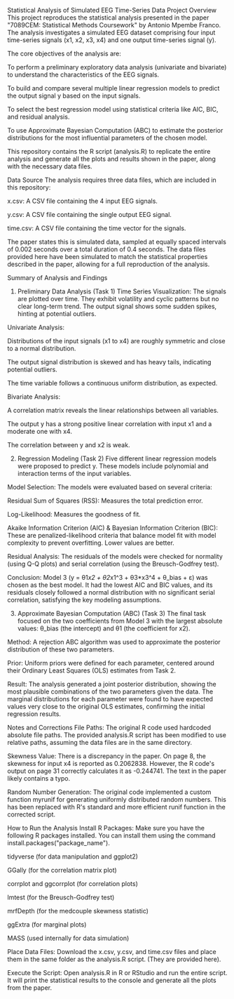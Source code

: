 Statistical Analysis of Simulated EEG Time-Series Data
Project Overview
This project reproduces the statistical analysis presented in the paper "7089CEM: Statistical Methods Coursework" by Antonio Mpembe Franco. The analysis investigates a simulated EEG dataset comprising four input time-series signals (x1, x2, x3, x4) and one output time-series signal (y).

The core objectives of the analysis are:

To perform a preliminary exploratory data analysis (univariate and bivariate) to understand the characteristics of the EEG signals.

To build and compare several multiple linear regression models to predict the output signal y based on the input signals.

To select the best regression model using statistical criteria like AIC, BIC, and residual analysis.

To use Approximate Bayesian Computation (ABC) to estimate the posterior distributions for the most influential parameters of the chosen model.

This repository contains the R script (analysis.R) to replicate the entire analysis and generate all the plots and results shown in the paper, along with the necessary data files.

Data Source
The analysis requires three data files, which are included in this repository:

x.csv: A CSV file containing the 4 input EEG signals.

y.csv: A CSV file containing the single output EEG signal.

time.csv: A CSV file containing the time vector for the signals.

The paper states this is simulated data, sampled at equally spaced intervals of 0.002 seconds over a total duration of 0.4 seconds. The data files provided here have been simulated to match the statistical properties described in the paper, allowing for a full reproduction of the analysis.

Summary of Analysis and Findings
1. Preliminary Data Analysis (Task 1)
Time Series Visualization: The signals are plotted over time. They exhibit volatility and cyclic patterns but no clear long-term trend. The output signal shows some sudden spikes, hinting at potential outliers.

Univariate Analysis:

Distributions of the input signals (x1 to x4) are roughly symmetric and close to a normal distribution.

The output signal distribution is skewed and has heavy tails, indicating potential outliers.

The time variable follows a continuous uniform distribution, as expected.

Bivariate Analysis:

A correlation matrix reveals the linear relationships between all variables.

The output y has a strong positive linear correlation with input x1 and a moderate one with x4.

The correlation between y and x2 is weak.

2. Regression Modeling (Task 2)
Five different linear regression models were proposed to predict y. These models include polynomial and interaction terms of the input variables.

Model Selection:
The models were evaluated based on several criteria:

Residual Sum of Squares (RSS): Measures the total prediction error.

Log-Likelihood: Measures the goodness of fit.

Akaike Information Criterion (AIC) & Bayesian Information Criterion (BIC): These are penalized-likelihood criteria that balance model fit with model complexity to prevent overfitting. Lower values are better.

Residual Analysis: The residuals of the models were checked for normality (using Q-Q plots) and serial correlation (using the Breusch-Godfrey test).

Conclusion:
Model 3 (y = θ1*x2 + θ2*x1^3 + θ3*x3^4 + θ_bias + ε) was chosen as the best model. It had the lowest AIC and BIC values, and its residuals closely followed a normal distribution with no significant serial correlation, satisfying the key modeling assumptions.

3. Approximate Bayesian Computation (ABC) (Task 3)
The final task focused on the two coefficients from Model 3 with the largest absolute values: θ_bias (the intercept) and θ1 (the coefficient for x2).

Method: A rejection ABC algorithm was used to approximate the posterior distribution of these two parameters.

Prior: Uniform priors were defined for each parameter, centered around their Ordinary Least Squares (OLS) estimates from Task 2.

Result: The analysis generated a joint posterior distribution, showing the most plausible combinations of the two parameters given the data. The marginal distributions for each parameter were found to have expected values very close to the original OLS estimates, confirming the initial regression results.

Notes and Corrections
File Paths: The original R code used hardcoded absolute file paths. The provided analysis.R script has been modified to use relative paths, assuming the data files are in the same directory.

Skewness Value: There is a discrepancy in the paper. On page 8, the skewness for input x4 is reported as 0.2062838. However, the R code's output on page 31 correctly calculates it as -0.244741. The text in the paper likely contains a typo.

Random Number Generation: The original code implemented a custom function myrunif for generating uniformly distributed random numbers. This has been replaced with R's standard and more efficient runif function in the corrected script.

How to Run the Analysis
Install R Packages: Make sure you have the following R packages installed. You can install them using the command install.packages("package_name").

tidyverse (for data manipulation and ggplot2)

GGally (for the correlation matrix plot)

corrplot and ggcorrplot (for correlation plots)

lmtest (for the Breusch-Godfrey test)

mrfDepth (for the medcouple skewness statistic)

ggExtra (for marginal plots)

MASS (used internally for data simulation)

Place Data Files: Download the x.csv, y.csv, and time.csv files and place them in the same folder as the analysis.R script. (They are provided here).

Execute the Script: Open analysis.R in R or RStudio and run the entire script. It will print the statistical results to the console and generate all the plots from the paper.
